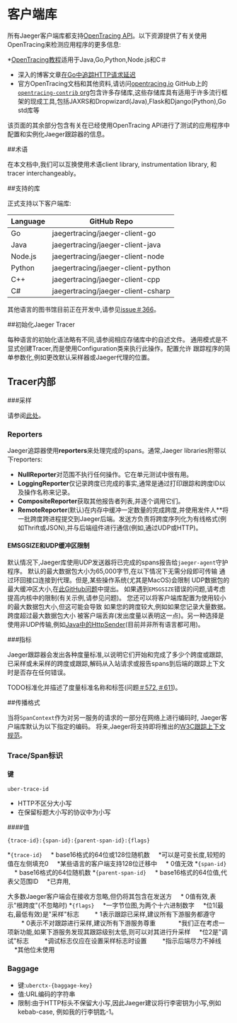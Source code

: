 # 客户端库

所有Jaeger客户端库都支持[OpenTracing API](http://opentracing.io)。以下资源提供了有关使用OpenTracing来检测应用程序的更多信息:

*[OpenTracing教程](https://github.com/yurishkuro/opentracing-tutorial)适用于Java,Go,Python,Node.js和C＃
* 深入的博​​客文章[在Go中追踪HTTP请求延迟](https://medium.com/@YuriShkuro/tracing-http-request-latency-in-go-with-opentracing-7cc1282a100a)
* 官方OpenTracing文档和其他资料,请访问[opentracing.io](http://opentracing.io)
GitHub上的[`opentracing-contrib` org](https://github.com/opentracing-contrib)包含许多存储库,这些存储库具有适用于许多流行框架的现成工具,包括JAXRS和Dropwizard(Java),Flask和Django(Python),Go std库等

该页面的其余部分包含有关在已经使用OpenTracing API进行了测试的应用程序中配置和实例化Jaeger跟踪器的信息。

##术语

在本文档中,我们可以互换使用术语client library, instrumentation library, 和 tracer interchangeably。

##支持的库

正式支持以下客户端库:

Language | GitHub Repo
---------|------------
Go	| jaegertracing/jaeger-client-go
Java	| jaegertracing/jaeger-client-java
Node.js	| jaegertracing/jaeger-client-node
Python	| jaegertracing/jaeger-client-python
C++	| jaegertracing/jaeger-client-cpp
C#	| jaegertracing/jaeger-client-csharp

其他语言的图书馆目前正在开发中,请参见[issue＃366](https://github.com/jaegertracing/jaeger/issues/366)。

##初始化Jaeger Tracer

每种语言的初始化语法略有不同,请参阅相应存储库中的自述文件。
通用模式是不显式创建Tracer,而是使用Configuration类来执行此操作。配置允许
跟踪程序的简单参数化,例如更改默认采样器或Jaeger代理的位置。

## Tracer内部

###采样

请参阅[此处](../sampling＃client-sampling-configuration)。

### Reporters

Jaeger追踪器使用**reporters**来处理完成的spans。通常,Jaeger libraries附带以下reporters:

* **NullReporter**对范围不执行任何操作。它在单元测试中很有用。
* **LoggingReporter**仅记录跨度已完成的事实,通常是通过打印跟踪和跨度ID以及操作名称来记录。
* **CompositeReporter**获取其他报告者列表,并逐个调用它们。
* **RemoteReporter**(默认)在内存中缓冲一定数量的完成跨度,并使用发件人**将一批跨度跨进程提交到Jaeger后端。发送方负责将跨度序列化为有线格式(例如Thrift或JSON),并与后端组件进行通信(例如,通过UDP或HTTP)。

#### EMSGSIZE和UDP缓冲区限制

默认情况下,Jaeger库使用UDP发送器将已完成的spans报告给`jaeger-agent`守护程序。
默认的最大数据包大小为65,000字节,在以下情况下无需分段即可传输
通过环回接口连接到代理。但是,某些操作系统(尤其是MacOS)会限制
UDP数据包的最大缓冲区大小,在[此GitHub问题](https://github.com/uber/jaeger-client-node/issues/124)中提出。
如果遇到`EMSGSIZE`错误的问题,请考虑提高内核中的限制(有关示例,请参见问题)。
您还可以将客户端库配置为使用较小的最大数据包大小,但这可能会导致
如果您的跨度较大,例如如果您记录大量数据。跨度超过最大数据包大小
被客户端丢弃(发出度量以表明这一点)。另一种选择是
使用非UDP传输,例如[Java中的HttpSender](https://github.com/jaegertracing/jaeger-client-java/blob/master/jaeger-thrift/src/main/java/io/jaegertracing/thrift/internal/senders/HttpSender.java)(目前并非所有语言都可用)。

###指标

Jaeger跟踪器会发出各种度量标准,以说明它们开始和完成了多少个跨度或跟踪,
已采样或未采样的跨度或跟踪,解码从入站请求或报告spans到后端的跟踪上下文时是否存在任何错误。

TODO标准化并描述了度量标准名称和标签(问题[＃572](https://github.com/jaegertracing/jaeger/issues/572),[＃611](https://github.com/jaegertracing/jaeger/问题/611))。

##传播格式

当将`SpanContext`作为对另一服务的请求的一部分在网络上进行编码时,
Jaeger客户端库默认为以下指定的编码。
将来,Jaeger将支持即将推出的[W3C跟踪上下文规范](https://github.com/w3c/distributed-tracing)。

### Trace/Span标识

#### 键

`uber-trace-id`

* HTTP不区分大小写
* 在保留标题大小写的协议中为小写

####值

`{trace-id}:{span-id}:{parent-span-id}:{flags}`

*`{trace-id}`
    * base16格式的64位或128位随机数
    *可以是可变长度,较短的值在左侧填充0
    *某些语言的客户端支持128位迁移中
    * 0值无效
*`{span-id}`
    * base16格式的64位随机数
*`{parent-span-id}`
    * base16格式的64位值,代表父范围ID
    *已弃用,

大多数Jaeger客户端会在接收方忽略,但仍将其包含在发送方
    * 0值有效,表示"根跨度"(不忽略时)
*`{flags}`
    *一字节位图,为两个十六进制数字
    *位1(最右,最低有效)是"采样"标志
        * 1表示跟踪已采样,建议所有下游服务都遵守
        * 0表示不对跟踪进行采样,建议所有下游服务尊重
            *我们正在考虑一项新功能,如果下游服务发现其跟踪级别太低,则可以对其进行升采样
    *位2是"调试"标志
        *调试标志仅应在设置采样标志时设置
        *指示后端尽力不掉线
    *其他位未使用

### Baggage

* 键:`uberctx-{baggage-key}`
* 值:URL编码的字符串
* 限制:由于HTTP标头不保留大小写,因此Jaeger建议将行李密钥为小写,例如kebab-case,
例如我的行李钥匙-1。
